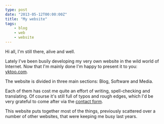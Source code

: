 ```yaml
---
type: post
date: "2013-05-12T00:00:00Z"
title: "My website"
tags:
    - blog
    - web
    - website
---
```


Hi all, I'm still there, alive and well.

Lately I've been busily developing my very own website in the wild world of Internet. Now that I'm mainly done I'm happy to present it to you: [yktoo.com](/).

The website is divided in three main sections: Blog, Software and Media.

Each of them has cost me quite an effort of writing, spell-checking and translating. Of course it's still full of typos and rough edges, which I'd be very grateful to come after via the [contact form](/about/contact).

This website puts together most of the things, previously scattered over a number of other websites, that were keeping me busy last years.
